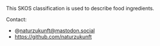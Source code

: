 This SKOS classification is used to describe food ingredients.

Contact: 
- @naturzukunft@mastodon.social
- https://github.com/naturzukunft